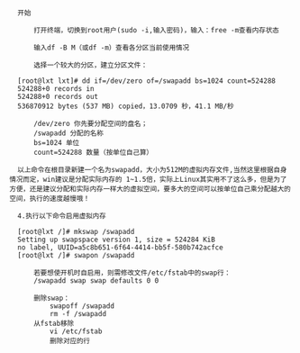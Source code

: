       开始

          打开终端，切换到root用户(sudo -i,输入密码)，输入：free -m查看内存状态

          输入df -B M（或df -m）查看各分区当前使用情况

          选择一个较大的分区，建立分区文件：

      [root@lxt lxt]# dd if=/dev/zero of=/swapadd bs=1024 count=524288
      524288+0 records in
      524288+0 records out
      536870912 bytes (537 MB) copied，13.0709 秒，41.1 MB/秒

          /dev/zero 你先要分配空间的盘名；
          /swapadd 分配的名称
          bs=1024 单位
          count=524288 数量（按单位自己算）

      以上命令在根目录新建一个名为swapadd，大小为512M的虚拟内存文件,当然这里根据自身情况而定，win建议是分配实际内存的 1~1.5倍，实际上Linux其实用不了这么多，但是为了方便，还是建议分配和实际内存一样大的虚拟空间，要多大的空间可以按单位自己乘分配越大的空间，执行的速度越慢哦！

      4.执行以下命令启用虚拟内存

      [root@lxt /]# mkswap /swapadd
      Setting up swapspace version 1, size = 524284 KiB
      no label, UUID=a5c8b651-6f64-4414-bb5f-580b742acfce
      [root@lxt /]# swapon /swapadd

          若要想使开机时自启用，则需修改文件/etc/fstab中的swap行：
          /swapadd swap swap defaults 0 0

          删除swap：
              swapoff /swapadd
              rm -f /swapadd
          从fstab移除
              vi /etc/fstab
              删除对应的行
